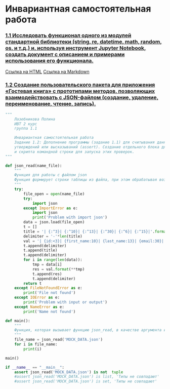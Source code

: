 # Инвариантная самостоятельная работа

### [1.1 Исследовать функционал одного из модулей стандартной библиотеки (string, re, datetime, math, random, os, и т.д.) и, используя инструмент Jupyter Notebook, создать документ с описанием и примерами использования его функционала.](https://www.dropbox.com/s/3ngtdqq7fa94gtf/sem5-Tema1-ISR-1.1.ipynb?dl=0)
[Ссылка на HTML](https://www.dropbox.com/s/sm84k027nxsy6on/sem5-Tema1-ISR-1.1.html?dl=0)
[Ссылка на Markdown](https://github.com/polinalazebnikova/prog_sem5/blob/main/sem5-Tema1-ISR-1.1.md)
### [1.2 Создание пользовательского пакета для приложения «Гостевая книга» с прототипами методов, позволяющих взаимодействовать с JSON-файлом (создание, удаление, переименование, чтение, запись).](https://replit.com/@PolinaLazebniko/sem5-Tema1-ISR-12#main.py)
```python
"""
    Лазебникова Полина 
    ИВТ 2 курс
    группа 1.1

    Инвариантная самостоятельная работа 
    Задание 1.2: Дополнение программы (задание 1.1) для считывания данных проверкой 
    утверждений или высказываний (assert). Создание отдельного блока для такой проверки (с помощью __name__) 
    и скрипта командной строки для запуска этих проверок.
"""

def json_read(name_file):
    """
    Функция для работы с файлом json
    Функция формирует строки таблицы из файла, при этом обрабатывая возможные исключения 
    """ 
    try:
        file_open = open(name_file)
        try:
            import json
        except ImportError as e:
            import json
            print('Problem with import json')
        data = json.load(file_open)  
        t = []
        title = '| {:^3}| {:^10}| {:^13}| {:^30}| {:^6}| {:^15}|'.format('ID','First name','Last name','Email','Gender','IP-address')
        delimiter = '-'*len(title)
        val = '| {id:<3}| {first_name:10}| {last_name:13}| {email:30}| {gender:6}| {ip_address:15}|'
        t.append(delimiter)  
        t.append(title)
        t.append(delimiter)  
        for i in range(len(data)):
            tmp = data[i]
            res = val.format(**tmp)
            t.append(res)
            t.append(delimiter)
        return t
    except FileNotFoundError as e:
        print('File not found')  
    except IOError as e:
        print('Problem with input or output')
    except NameError as e:
        print('Name not found')

def main():
    """
    Функция, которая вызывает функцию json_read, в качестве аргумента используя файл json, и выводит результат
    """
    file_name = json_read('MOCK_DATA.json')
    for i in file_name:
        print(i)

main()

if __name__ == "__main__":
    assert json_read('MOCK_DATA.json') is not  tuple
    #assert json_read('MOCK_DATA.json') is list, 'Типы не совпадают'
    #assert json_read('MOCK_DATA.json') is set, 'Типы не совпадают' 
```

